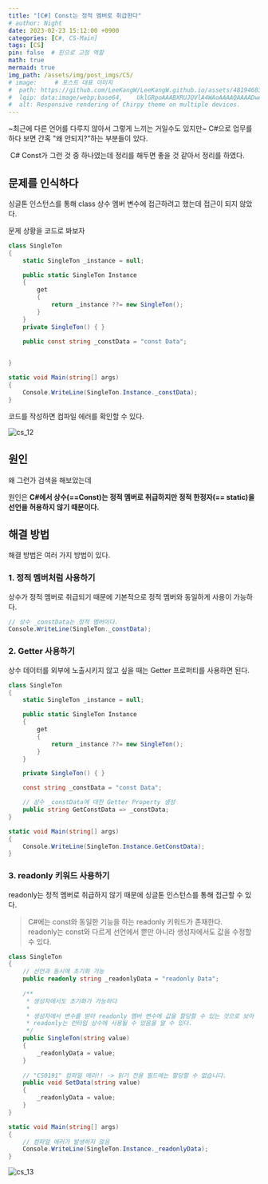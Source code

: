 ```yaml
---
title: "[C#] Const는 정적 멤버로 취급한다"
# author: Night
date: 2023-02-23 15:12:00 +0900
categories: [C#, CS-Main]
tags: [CS]
pin: false  # 핀으로 고정 역할
math: true
mermaid: true
img_path: /assets/img/post_imgs/CS/
# image:     # 포스트 대표 이미지
#  path: https://github.com/LeeKangW/LeeKangW.github.io/assets/48194683/7e5b8251-2544-4eea-b702-ad59aa404e9e
#  lqip: data:image/webp;base64,    UklGRpoAAABXRUJQVlA4WAoAAAAQAAAADwAABwAAQUxQSDIAAAARL0AmbZurmr57yyIiqE8oiG0bejIYEQTgqiDA9vqnsUSI6H+oAERp2HZ65qP/VIAWAFZQOCBCAAAA8AEAnQEqEAAIAAVAfCWkAALp8sF8rgRgAP7o9FDvMCkMde9PK7euH5M1m6VWoDXf2FkP3BqV0ZYbO6NA/VFIAAAA
#  alt: Responsive rendering of Chirpy theme on multiple devices.
---
```


~최근에 다른 언어를 다루지 않아서 그렇게 느끼는 거일수도 있지만~ C#으로 업무를 하다 보면 간혹 "왜 안되지?"하는 부분들이 있다.

 C# Const가 그런 것 중 하나였는데 정리를 해두면 좋을 것 같아서 정리를 하였다.

## 문제를 인식하다

싱글톤 인스턴스를 통해 class 상수 멤버 변수에 접근하려고 했는데 접근이 되지 않았다.

문제 상황을 코드로 봐보자

```cs
class SingleTon
{
    static SingleTon _instance = null;

    public static SingleTon Instance
    {
        get
        {
            return _instance ??= new SingleTon();
        }
    }
    private SingleTon() { }
    
    public const string _constData = "const Data";


}

static void Main(string[] args)
{
    Console.WriteLine(SingleTon.Instance._constData);
}
```

코드를 작성하면 컴파일 에러를 확인할 수 있다.

![cs_12](cs_12.png)

## 원인

왜 그런가 검색을 해보았는데

원인은 **C#에서 상수(==Const)는 정적 멤버로 취급하지만 정적 한정자(== static)을 선언을 허용하지 않기 때문이다.**

## 해결 방법

해결 방법은 여러 가지 방법이 있다.

### 1\. 정적 멤버처럼 사용하기

상수가 정적 멤버로 취급되기 때문에 기본적으로 정적 멤버와 동일하게 사용이 가능하다.

```cs
// 상수 _constData는 정적 멤버이다.
Console.WriteLine(SingleTon._constData);
```

### 2\. Getter 사용하기

상수 데이터를 외부에 노출시키지 않고 싶을 때는 Getter 프로퍼티를 사용하면 된다.

```cs
class SingleTon
{
    static SingleTon _instance = null;

    public static SingleTon Instance
    {
        get
        {
            return _instance ??= new SingleTon();
        }
    }

    private SingleTon() { }

    const string _constData = "const Data";

    // 상수 _constData에 대한 Getter Property 생성
    public string GetConstData => _constData;
}

static void Main(string[] args)
{
    Console.WriteLine(SingleTon.Instance.GetConstData);
}
```

### 3\. readonly 키워드 사용하기

readonly는 정적 멤버로 취급하지 않기 때문에 싱글톤 인스턴스를 통해 접근할 수 있다.

> C#에는 const와 동일한 기능을 하는 readonly 키워드가 존재한다.  
> readonly는 const와 다르게 선언에서 뿐만 아니라 생성자에서도 값을 수정할 수 있다.

```cs
class SingleTon
{
    // 선언과 동시에 초기화 가능
    public readonly string _readonlyData = "readonly Data";
    
    /** 
     * 생성자에서도 초기화가 가능하다
     * 
     * 생성자에서 변수를 받아 readonly 멤버 변수에 값을 할당할 수 있는 것으로 보아 
     * readonly는 런타임 상수에 사용될 수 있음을 알 수 있다.
     */
    public SingleTon(string value) 
    {
        _readonlyData = value;
    }
    
    // "CS0191" 컴파일 에러!! -> 읽기 전용 필드에는 할당할 수 없습니다.
    public void SetData(string value)
    {
        _readonlyData = value;
    }
}

static void Main(string[] args)
{
    // 컴파일 에러가 발생하지 않음
    Console.WriteLine(SingleTon.Instance._readonlyData);
}
```

![cs_13](cs_13.png)